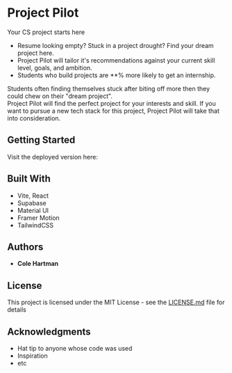 # Project Pilot

Your CS project starts here
- Resume looking empty? Stuck in a project drought? Find your dream project here.  
- Project Pilot will tailor it's recommendations against your current skill level, goals, and ambition. 
- Students who build projects are **% more likely to get an internship.  

Students often finding themselves stuck after biting off more then they could chew on their "dream project".   
Project Pilot will find the perfect project for your interests and skill. If you want to pursue a new tech stack for this project, Project Pilot will take that into consideration.

## Getting Started

Visit the deployed version here: 

## Built With

* Vite, React
* Supabase
* Material UI
* Framer Motion
* TailwindCSS

## Authors

* **Cole Hartman**

## License

This project is licensed under the MIT License - see the [LICENSE.md](LICENSE.md) file for details

## Acknowledgments

* Hat tip to anyone whose code was used
* Inspiration
* etc
